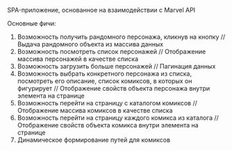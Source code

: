 SPA-приложение, основанное на взаимодействии с Marvel API

Основные фичи:
1) Возможность получить рандомного персонажа, кликнув на кнопку // Выдача рандомного объекта из массива данных
2) Возможность посмотреть список персонажей // Отображение массива персонажей в качестве списка
3) Возможность загрузить больше персонажей // Пагинация данных
4) Возможность выбрать конкретного персонажа из списка, посмотреть его описание, список комиксов, в которых он фигурирует // Отображение свойств объекта персонажа внутри элемента на странице
5) Возможность перейти на страницу с каталогом комиксов // Отображение массива комиксов в качестве списка
6) Возможность перейти на страницу каждого комикса из каталога // Отображение свойств объекта комикса внутри элемента на странице
7) Динамическое формирование путей для комиксов